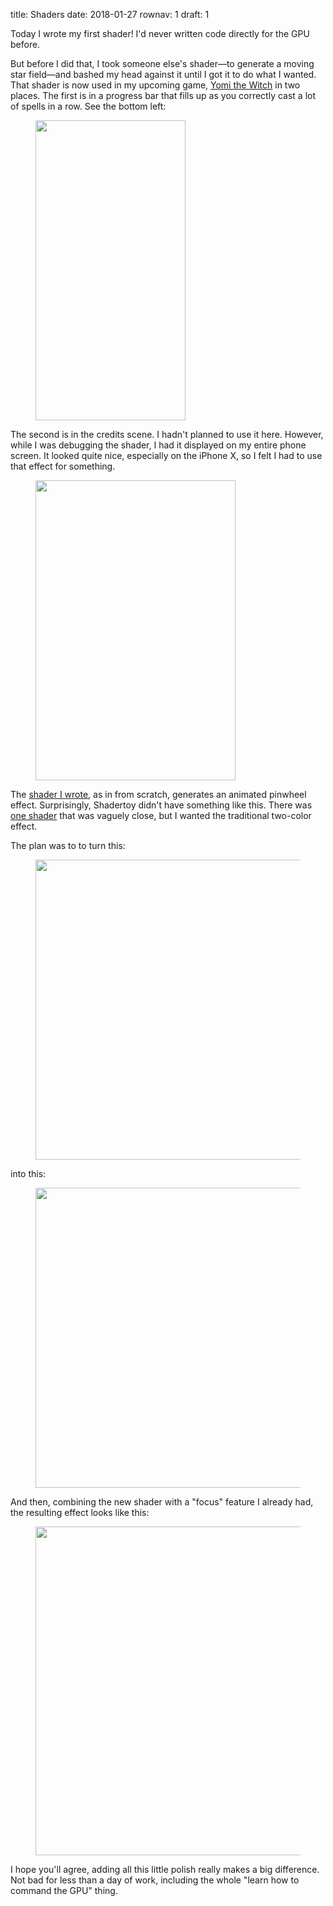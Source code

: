 title: Shaders
date: 2018-01-27
rownav: 1
draft: 1

Today I wrote my first shader! I'd never written code directly for the GPU before.

But before I did that, I took someone else's shader&mdash;to generate a moving star field&mdash;and bashed my head against it until I got it to do what I wanted. That shader is now used in my upcoming game, [Yomi the Witch](https://yomithewitch.com) in two places. The first is in a progress bar that fills up as you correctly cast a lot of spells in a row. See the bottom left:

<figure><img style="width: 240px" width=240 height=480 src="/img/blog/shaders/streak-bar.png" /></figure>

The second is in the credits scene. I hadn't planned to use it here. However, while I was debugging the shader, I had it displayed on my entire phone screen. It looked quite nice, especially on the iPhone X, so I felt I had to use that effect for something.

<figure><img style="width: 320px" width=320 height=480 src="/img/blog/shaders/photo.jpg" /></figure>

The [shader I wrote](https://www.shadertoy.com/view/MtjBWy), as in from scratch, generates an animated pinwheel effect. Surprisingly, Shadertoy didn't have something like this. There was [one shader](https://www.shadertoy.com/view/MtsXzn) that was vaguely close, but I wanted the traditional two-color effect.

The plan was to to turn this:

<figure><img style="width: 436px" width=436 height=480 src="/img/blog/shaders/old-banner.gif" /></figure>

into this:

<figure><img style="width: 436px" width=436 height=480 src="/img/blog/shaders/intermediate.gif" /></figure>

And then, combining the new shader with a "focus" feature I already had, the resulting effect looks like this:

<figure><img style="width: 436px" width=436 height=526 src="/img/blog/shaders/final.gif" /></figure>

<p>I hope you'll agree, adding all this little polish really makes a big difference. Not bad for less than a day of work, including the whole "learn how to command the GPU" thing.</p>
